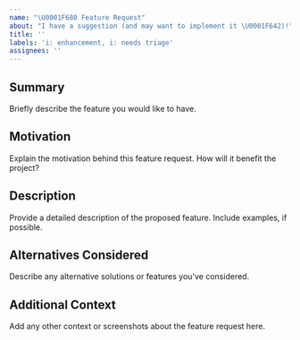 ```yaml
---
name: "\U0001F680 Feature Request"
about: "I have a suggestion (and may want to implement it \U0001F642)!"
title: ''
labels: 'i: enhancement, i: needs triage'
assignees: ''
---
```


## Summary

Briefly describe the feature you would like to have.

## Motivation

Explain the motivation behind this feature request. How will it benefit the project?

## Description

Provide a detailed description of the proposed feature. Include examples, if possible.

## Alternatives Considered

Describe any alternative solutions or features you've considered.

## Additional Context

Add any other context or screenshots about the feature request here.
